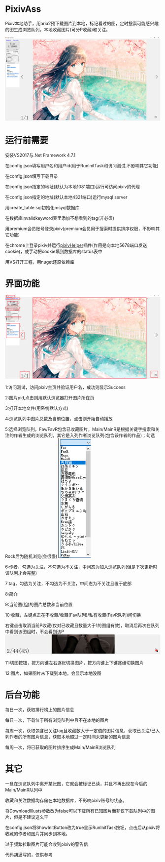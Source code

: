 # PixivAss
Pixiv本地助手，用aria2预下载图片到本地，标记看过的图，定时搜索可能感兴趣的图生成浏览队列，本地收藏图片(可分P收藏)和关注。


![image](other/0.PNG)

# 运行前需要
安装VS2017与.Net Framework 4.7.1

在config.json填写用户名和用户id(用于RunInitTask和访问测试,不影响其它功能)

在config.json填写下载目录

在config.json指定的地址(默认为本地1081端口)运行可访问pixiv的代理

在config.json指定的地址(默认本地4321端口)运行mysql server

用create_table.sql初始化msyql数据库

在数据库invalidkeyword表里添加不想看到的tag(非必须)

用premium会员账号登录pixiv(premium会员用于搜索时提供排序权限，不影响其它功能)

在chrome上登录pixiv并运行[pixivHelper](https://github.com/xyzkljl1/PixivHelper)插件(作用是向本地5678端口发送cookie)，或手动把cookie填到数据库的status表中

用VS打开工程，用nuget还原依赖库

# 界面功能
![image](other/1.PNG)

1:访问测试，访问pixiv主页并验证用户名，成功则显示Success

2:图片pid,点击则用默认浏览器打开图片所在页

3:打开本地文件(用系统默认方式)

4:浏览队列中图片总数及当前位置，点击则开始自动播放

5:选择浏览队列，Fav/FavR包含已收藏图片，Main/MainR是根据关键字搜索和关注的作者生成的浏览队列，其它是入列作者浏览队列(包含该作者的作品)；勾选Rock后为随机浏览(会很慢)
![image](other/3.PNG)

6:作者，勾选为关注，不勾选为不关注，中间态为加入浏览队列(但是下次更新时该队列才会完整)

7:tag，勾选为关注，不勾选为不关注，中间态为不关注且置于底部

8:简介

9:当前图(组)的图片总数和当前位置

10:收藏，左键点击在不收藏/收藏(Fav队列)/私有收藏(FavR队列)间切换

   右键点击取消当前P收藏(仅对已收藏且数量大于1的图组有效)，取消后再次在队列中看到该图组时，不会看到该P
   ![image](other/2.PNG)

11:切图按钮，按方向键左右逐张切换图片，按方向键上下键逐组切换图片

12:图片，如果图片未下载到本地，会显示本地没图

# 后台功能

每日一次，获取排行榜上的图片信息

每日一次，下载位于所有浏览队列中且不在本地的图片

每周一次，获取包含已关注tag且收藏数大于一定值的图片信息，获取已关注/已入列作者的所有图片信息，获取本地超过一定时间未更新的图片信息

每周一次，将已获取的图片排序生成Main/MainR浏览队列


# 其它

一旦在浏览队列中离开某张图，它就会被标记已读，并且不再出现在今后的Main/MainR队列中

收藏和关注数据均存储在本地数据库，不影响pixiv账号的状态。

将DownloadIllusts参数改为false可以下载所有已知图片而非仅下载队列中的图片，但是不建议这么干

在config.json将ShowInitButton改为true显示RunInitTask按钮，点击后从pixiv将收藏的作者和图片并同步到本地。

过于频繁拉取图片可能会收到pixiv的警告信

代码胡逼写的，仅供参考